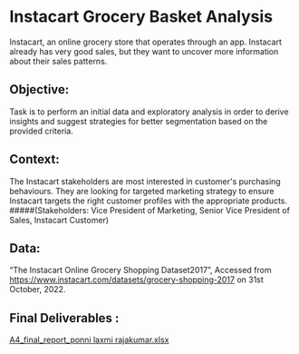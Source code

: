 # Instacart Grocery Basket Analysis
  Instacart, an online grocery store that operates through an app. Instacart already has very good sales, but they want to uncover more information about their sales patterns.
## Objective:
 Task is to perform an initial data and exploratory analysis in order to derive insights and suggest strategies for better segmentation based on the provided criteria.
## Context:
The Instacart stakeholders are most interested in customer's purchasing behaviours. They are looking for targeted marketing strategy to ensure Instacart targets the right customer profiles with the appropriate products.
#####(Stakeholders: Vice President of Marketing, Senior Vice President of Sales, Instacart Customer)
## Data:
“The Instacart Online Grocery Shopping Dataset2017”, Accessed from https://www.instacart.com/datasets/grocery-shopping-2017 on 31st October, 2022.
## Final Deliverables :
[A4_final_report_ponni laxmi rajakumar.xlsx](https://github.com/PonniLaxmi/PonniLaxmi-Python/files/10438711/A4_final_report_ponni.laxmi.rajakumar.xlsx)
